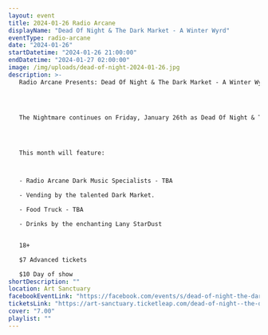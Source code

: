 ```yaml
---
layout: event
title: 2024-01-26 Radio Arcane
displayName: "Dead Of Night & The Dark Market - A Winter Wyrd"
eventType: radio-arcane
date: "2024-01-26"
startDatetime: "2024-01-26 21:00:00"
endDatetime: "2024-01-27 02:00:00"
image: /img/uploads/dead-of-night-2024-01-26.jpg
description: >-
   Radio Arcane Presents: Dead Of Night & The Dark Market - A Winter Wyrd




   The Nightmare continues on Friday, January 26th as Dead Of Night & The Dark Market keep up the monthly grind of dark eclectic music. Come out and help keep the dancefloor barely alive as we celebrate the glum drudgery of our dreadful existence.




   This month will feature:



   - Radio Arcane Dark Music Specialists - TBA

   - Vending by the talented Dark Market.

   - Food Truck - TBA

   - Drinks by the enchanting Lany StarDust


   18+

   $7 Advanced tickets

   $10 Day of show
shortDescription: ""
location: Art Sanctuary
facebookEventLink: "https://facebook.com/events/s/dead-of-night-the-dark-market-/213334781732509"
ticketsLink: "https://art-sanctuary.ticketleap.com/dead-of-night--the-dark-market---a-winter-wyrd"
cover: "7.00"
playlist: ""
---
```

